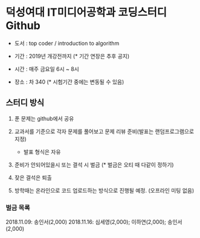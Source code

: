 # 덕성여대 IT미디어공학과 코딩스터디 Github

* 도서 : top coder / introduction to algorithm

* 기간 : 2019년 개강전까지 (* 기간 연장은 추후 공지)

* 시간 : 매주 금요일 6시 ~ 8시

* 장소 : 차 340 (* 시험기간 중에는 변동될 수 있음)

## 스터디 방식 

1. 푼 문제는 github에서 공유

2. 교과서를 기준으로 각자 문제를 풀어보고 문제 리뷰 준비(발표는 랜덤프로그램으로 지정)
   * 발표 형식은 자유

3. 준비가 안되어있을시 또는 결석 시 벌금 (* 벌금은 오티 때 다같이 정하기)

4. 잦은 결석은 퇴출

5. 방학때는 온라인으로 코드 업로드하는 방식으로 진행될 예정. (오프라인 미팅 없음)

### 벌금 목록 ###

2018.11.09: 송인서(2,000)
2018.11.16: 심세영(2,000); 이하연(2,000); 송인서(2,000)
